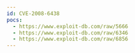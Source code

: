 ```yaml
---
id: CVE-2008-6438
pocs:
  - https://www.exploit-db.com/raw/5666
  - https://www.exploit-db.com/raw/6346
  - https://www.exploit-db.com/raw/6856
---
```

